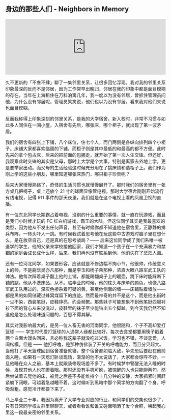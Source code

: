 ## 身边的那些人们 - Neighbors in Memory

<iframe allow="autoplay *; encrypted-media *; fullscreen *; clipboard-write" frameborder="0" height="175" style="width:100%;max-width:660px;overflow:hidden;background:transparent;" sandbox="allow-forms allow-popups allow-same-origin allow-scripts allow-storage-access-by-user-activation allow-top-navigation-by-user-activation" src="https://embed.podcasts.apple.com/cn/podcast/%E6%8A%B1%E5%9B%A2%E5%8F%96%E6%9A%96%E6%97%B6-%E6%88%91%E5%BC%80%E5%A7%8B%E9%87%8D%E6%96%B0%E5%AE%A1%E8%A7%86%E9%82%BB%E9%87%8C%E5%85%B3%E7%B3%BB/id1589080160?i=1000566143611"></iframe>

久不更新的「不叁不肆」聊了一集邻里关系，让很多回忆浮现。我对我的邻里关系印象最深的反而不是邻居，因为工作常早出晚归，邻居在我的印象中都是面目模糊的存在，当年在上海租住在万科泊寓几年，我一度以为没有邻居，曾抓住管理员问他，为什么没有邻居呢，管理员笑笑说，他们也以为没有邻居。看来我对他们来说也面目模糊。

反而我称得上印象深刻的邻里关系，是我的大学宿舍。新入校时，非常不习惯与如此多人同住在一间小屋，入宿舍有先后，哪张床，哪个柜子，就出现了第一波矛盾。

我们的宿舍有四张上下铺，八个床位，住七个人，而门两侧是各纵向排列四个小柜子。床铺大家都喜欢临窗的下铺，而柜子则是其中最低的和最高的都不方便。此时先来的拿个包占床，后来的把前面的包挪走，就开始了第一次人生交锋。但还好，我观察此时交锋的其实是父母，那时上大学是个大事，特别是离家去外地上学，更是要举家出动。而父母的生活经验这时候充分用在了挑床铺和选柜子上。我们作为刚上学的这些小朋友，哪里知道哪张床热门，哪只柜子珍贵呢？

后来大家慢慢熟络了，奇怪的生活习惯也就慢慢展开了。那时我们的宿舍里有一张方桌几把椅子，桌上还放个 21 寸的球面显像管电视，那时大学宿舍刚刚开始流行有线电视，记得 911 事件的那天夜里，我们就是在这个电视上看的凤凰卫视的直播。

有一位东北同学长期霸占着电视，没别的什么重要的事情，就一直在玩游戏，而且是我们小时候才玩的 FC 红白机游戏，霸王的大陆。但这位同学其实是我最喜欢的类型，因为他从不发出任何声音，甚至有时候你都不知道他在宿舍里，正静静的排兵布阵，一转头吓人一跳。有时候我试着思考他在玩这些中古游戏时脑子里在想什么，是在放空自己，还是真的在思考战局？—— 后来这位同学成了我们系唯一被退学的学生，他的父亲来学校接他回家，我们才知道一个孩子在一个充满暴力和禁锢的家庭会成长成什么样，后来，我们再也没有联系到他，他消失在了茫茫人海。

还有一位河北同学，如果要形容，应该就是不修边幅不拘小节，他很帅，传统意义上的帅，不是鹿晗吴亦凡那种，而是李玉和杨子荣那种，浓眉大眼八路军武工队的帅法。他每次踩着桌子翻上他的上铺，都能踢翻桌子上的暖壶，跳下床时能踩断下铺的腿。他从不洗床品，从不。临毕业的时候，他的枕头与床单的颜色，也像八路军武工队用过的，深灰色掺杂着可疑的黄。甚至他侧面的墙——床铺贴着墙放——都是黑的如同储藏过蜂窝煤留下的痕迹。然而最神奇的并不是这个，而是他出街时一尘不染，西装笔挺，皮鞋铮亮，约会频繁。那些妹子可能想象不到他笔挺西服衬衫下面的背心从来没洗过，皮鞋里的袜子至少能钻出五个脚趾。到今天我仍然不知道他是怎么处理味道问题的，百思不得其解。

其实对我影响最大的，是另一位人畜无害的河南同学。他很随和，个子不高却爱打篮球 —— 学生时代爱打篮球的人通常人缘都比较好。每次去食堂都要用筷子戳着两个白面大馒头回来，言必称我这辈子就没吃过米饭。学习也不错，不谈恋爱，人间楷模。但是 —— 他打呼噜，是那种仿佛装了开关的呼噜能力，而且分贝超大。当他打了半天篮球回到宿舍准备就寝，整个宿舍都如临大敌，争先恐后要赶在他前面入睡，如果有一天熄灯卧谈现场，渐渐的他不太说话了，大家都会惊呼不妙。一旦他睡在众人之前，基本上就跟装修现场差不多了。有时候梦中警醒无法入睡的时候，发现其他人也在瞪着眼。那时还没有手机可刷，被惊醒的人也只能聊两句，然后尝试着去晃他的床，被晃之后差不多能维持个十几分钟的安静，大家抓紧时间赶紧躺下闭眼，可越着急越睡不着，这时候听到黑暗中那个同学的方向翻了个身，呼吸渐粗，感觉冷汗都要下来了。

马上毕业二十年，我因为离开了大学专业对应的行业，和同学们的交集也很少了，只有日常同学校友群里聊聊天，或者看看谁和谁又碰面喝酒了发个合照，唤起我心里这一段最亲密的邻里关系。



